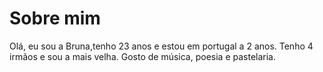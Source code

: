 # Sobre mim
Olá, eu sou a Bruna,tenho 23 anos e estou em portugal a 2 anos. Tenho 4 irmãos e sou a mais velha. Gosto de música, poesia e pastelaria. 
 
